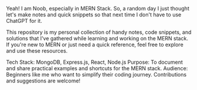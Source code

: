 Yeah! I am Noob, especially in MERN Stack. So, a random day I just thought let's make notes and quick snippets so that next time I don't have to use ChatGPT for it.

This repository is my personal collection of handy notes, code snippets, and solutions that I've gathered while learning and working on the MERN stack. If you're new to MERN or just need a quick reference, feel free to explore and use these resources.

Tech Stack: MongoDB, Express.js, React, Node.js
Purpose: To document and share practical examples and shortcuts for the MERN stack.
Audience: Beginners like me who want to simplify their coding journey.
Contributions and suggestions are welcome!
